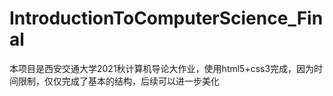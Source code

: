 # IntroductionToComputerScience_Final
本项目是西安交通大学2021秋计算机导论大作业，使用html5+css3完成，因为时间限制，仅仅完成了基本的结构，后续可以进一步美化
